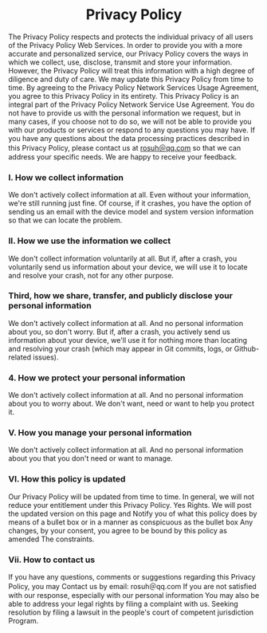 <h1 align="center">Privacy Policy</h1>

The Privacy Policy respects and protects the individual privacy of all users of the Privacy Policy
Web Services. In order to provide you with a more accurate and personalized service, our Privacy
Policy covers the ways in which we collect, use, disclose, transmit and store your information.
However, the Privacy Policy will treat this information with a high degree of diligence and duty of
care. We may update this Privacy Policy from time to time. By agreeing to the Privacy Policy Network
Services Usage Agreement, you agree to this Privacy Policy in its entirety. This Privacy Policy is
an integral part of the Privacy Policy Network Service Use Agreement. You do not have to provide us
with the personal information we request, but in many cases, if you choose not to do so, we will not
be able to provide you with our products or services or respond to any questions you may have. If
you have any questions about the data processing practices described in this Privacy Policy, please
contact us at [rosuh＠qq.com](mailto:hi@rosuh.me) so that we can address your specific needs. We are
happy to receive your feedback.

<h3> I. How we collect information</h3>
We don't actively collect information at all. Even without your information, we're still running just fine. Of course, if it crashes, you have the option of sending us an email with the device model and system version information so that we can locate the problem.

<h3> II. How we use the information we collect</h3>
We don't collect information voluntarily at all. But if, after a crash, you voluntarily send us information about your device, we will use it to locate and resolve your crash, not for any other purpose.

<h3> Third, how we share, transfer, and publicly disclose your personal information</h3>
We don't actively collect information at all. And no personal information about you, so don't worry.
But if, after a crash, you actively send us information about your device, we'll use it for nothing more than locating and resolving your crash (which may appear in Git commits, logs, or Github-related issues).

<h3> 4. How we protect your personal information</h3>
We don't actively collect information at all. And no personal information about you to worry about. We don't want, need or want to help you protect it.

<h3> V. How you manage your personal information</h3>
We don't actively collect information at all. And no personal information about you that you don't need or want to manage.

<h3> VI. How this policy is updated</h3>
Our Privacy Policy will be updated from time to time.
In general, we will not reduce your entitlement under this Privacy Policy.
Yes Rights. We will post the updated version on this page and
Notify you of what this policy does by means of a bullet box or in a manner as conspicuous as the bullet box
Any changes, by your consent, you agree to be bound by this policy as amended
The constraints.
<h3>Vii. How to contact us</h3>
If you have any questions, comments or suggestions regarding this Privacy Policy, you may
Contact us by email: rosuh＠qq.com If you are not satisfied with our response, especially with our personal information
You may also be able to address your legal rights by filing a complaint with us.
Seeking resolution by filing a lawsuit in the people's court of competent jurisdiction
Program.
